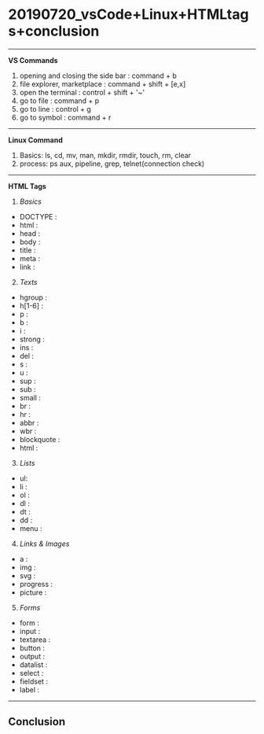 # 20190720_vsCode+Linux+HTMLtags+conclusion

---
**VS Commands**
1. opening and closing the side bar : command + b
2. file explorer, marketplace : command + shift + [e,x]
3. open the terminal : control + shift + '~'
4. go to file : command + p
5. go to line : control + g
6. go to symbol : command + r
---
**Linux Command**
1. Basics: ls, cd, mv, man, mkdir, rmdir, touch, rm, clear
2. process: ps aux, pipeline, grep, telnet(connection check)
---
**HTML Tags**
1. *Basics*
* DOCTYPE :
* html :
* head :
* body :
* title :
* meta :
* link :

2. *Texts*
* hgroup :
* h[1-6] :
* p :
* b :
* i :
* strong :
* ins :
* del :
* s :
* u :
* sup :
* sub :
* small :
* br :
* hr :
* abbr :
* wbr :
* blockquote :
* html :

3. *Lists*
* ul:
* li :
* ol :
* dl :
* dt :
* dd :
* menu :

4. *Links & Images*
* a :
* img :
* svg :
* progress :
* picture :

5. *Forms*
* form :
* input :
* textarea :
* button :
* output :
* datalist :
* select :
* fieldset :
* label :

---
**Conclusion**
---
